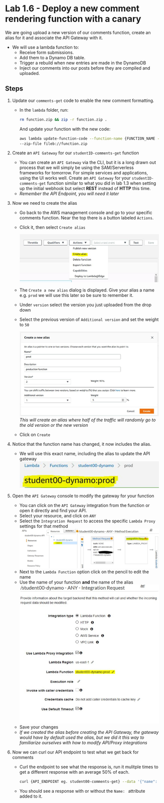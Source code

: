 # Lab 1.6 - Deploy a new comment rendering function with a canary

We are going upload a new version of our comments function, create an alias for it and associate the API Gateway with it.

- We will use a lambda function to:
    - Receive form submissions.
    - Add them to a Dynamo DB table.
    - Trigger a rebuild when new entries are made in the DynamoDB
    - Inject our comments into our posts before they are compiled and uploaded.

## Steps

1. Update our `comments-get` code to enable the new comment formatting.

    
    -  In the `lambda` folder, run:

        ```sh
        rm function.zip && zip -r function.zip .
        ```

        And update your function with the new code:

        ```sh
        aws lambda update-function-code --function-name {FUNCTION_NAME - ex. student00-comments-get} \
        --zip-file fileb://function.zip
        ```

2. Create an `API Gateway` for our `studentID-comments-get` function
    - You can create an `API Gateway` via the CLI, but it is a long drawn out process that we will simply be using the SAM/Serverless frameworks for tomorrow. For simple services and applications, using the UI works well. Create an `API Gateway` for your `studentID-comments-get` function similar to what you did in lab 1.3 when setting up the initial webhook but select **REST** instead of **HTTP** this time.
    - *Remember the API Endpoint, you will need it later*
  
3. Now we need to create the alias
   - Go back to the AWS management console and go to your specific comments function. Near the top there is a button labeled `Actions`.
   - Click it, then select `Create alias`
  
     ![Create Alias](./images/create-alias.jpg "Create alias")
    - The `Create a new alias` dialog is displayed. Give your alias a name e.g. `prod` we will use this later so be sure to remember it.
    - Under `version` select the version you just uploaded from the drop down
    - Select the previous version of `Additional version` and set the weight to `50`

      ![Set Canary](./images/set-canary.jpg "Set Canary")
      *This will create an alias where half of the traffic will randomly go to the old version or the new version*
    - Click on `Create`

4. Notice that the function name has changed, it now includes the alias.
    - We will use this exact name, including the alias to update the API gateway
        ![Alias Name](./images/alias-name.jpg "Alias Name")

5. Open the `API Gateway` console to modify the gateway for your function
   - You can click on the `API Gateway` integration from the function or open it directly and find your API.
   - Select your resource, and click on `ANY`
   - Select the `Integration Request` to access the specific `Lambda Proxy` settings for that method
     ![Change API Gateway](./images/change-api-gateway.jpg "Change API Gateway")
    - Next to the `Lambda Function` option click on the pencil to edit the name
    - Use the name of your function **and** the name of the alias
    ![Set function alias](./images/set-function-alias.jpg "Set function alias")
    - Save your changes
    - *If we created the alias before creating the API Gateway, the gateway would have by default used the alias, but we did it this way to familiarize ourselves with how to modify API/Proxy integrations*

6. Now we can curl our API endpoint to test what we get back for comments
   - Curl the endpoint to see what the response is, run it mulitple times to get a different response with an average 50% of each.
        ```sh
        curl {API_ENDPOINT eg. student00-comments-get} --data '{"name": "first-post"}' 
        ```
    - You should see a response with or without the `Name: ` attribute added to it.

